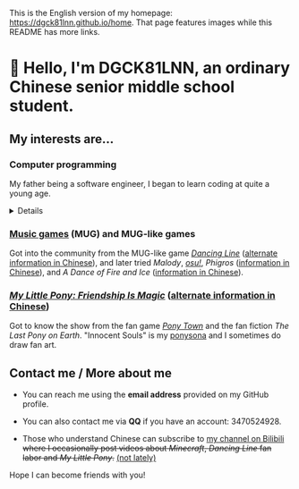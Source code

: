 This is the English version of my homepage: <https://dgck81lnn.github.io/home>. That page features images
while this README has more links.

# 👋 Hello, I'm DGCK81LNN, an ordinary Chinese senior middle school student.

## My interests are...

### Computer programming

My father being a software engineer, I began to learn coding at quite a young age.

<details><summary>Details</summary>

  * Web front-end

    I'm used to developing using Vue.js or plain JavaScript and enjoy creating utility tools or something like that.
    In development, I pay attention to compatibility with mobile devices and screen readers (cos I like to use my
    tools on mobile, ~~and sometimes, use them without looking at the screen~~).

  * Python, Ruby, Node.js &mdash; convenient coding ecosystems

    I enjoy ~~creating useless programs~~ using coding to solve problems I encounter in my other hobbies (music, music
    games) as well, and package managers really make things easier.

  * [Esoteric programming languages][1]

    "Esolangs" test the boundaries of the concept of "programming languages". My favorite esolangs are [Brainfuck][3],
    [Befunge-93][5] and [Wenyan][7].

  * Unity

    I got to know about Unity from the [*Dancing Line*][8] ([alternate information in Chinese][9]) [fan labor][10]
    community and have tried creating my own level. I failed though, because the currently existing open-source DLFM
    template projects fail to satisfy me. I have been trying to create a template project (or rather, a developing
    environment) that is easier to use and whose code is more orderly and extensible.

</details>

### [Music games][12] (MUG) and MUG-like games

Got into the community from the MUG-like game [*Dancing Line*][8] ([alternate information in Chinese][9]), and later
tried *Malody*, [*osu!*][15], *Phigros* ([information in Chinese][17]), and *A Dance of Fire and Ice* ([information
in Chinese][19]).

### [*My Little Pony: Friendship Is Magic*][20] ([alternate information in Chinese][22])

Got to know the show from the fan game [*Pony Town*][23] and the fan fiction *The Last Pony on Earth*. "Innocent Souls" is my [ponysona][27] and I sometimes do draw fan art.

## Contact me / More about me

* You can reach me using the **email address** provided on my GitHub profile.

* You can also contact me via **QQ** if you have an account: 3470524928.

* Those who understand Chinese can subscribe to [my channel on Bilibili][28] <del>where I occasionally post videos about *Minecraft*, *Dancing Line* fan labor and *My Little Pony*.</del> <ins>(not lately)</ins>

Hope I can become friends with you!

<!-- TODO: make link reference names descriptive, rather than using numbers -->
[1]: https://en.wikipedia.org/wiki/Esoteric_programming_language
[3]: https://en.wikipedia.org/wiki/Brainfuck
[5]: https://en.wikipedia.org/wiki/Befunge
[7]: https://github.com/wenyan-lang/wenyan
[8]: https://dancingline.fandom.com/wiki/Dancing_Line_Wiki
[9]: https://zh.moegirl.org.cn/跳舞的线
[10]: https://en.wikipedia.org/wiki/Fan_labor
[12]: https://en.wikipedia.org/wiki/Music_video_game
[15]: https://en.wikipedia.org/wiki/Osu!
[17]: https://zh.moegirl.org.cn/Phigros
[19]: https://zh.moegirl.org.cn/冰与火之舞
[20]: https://en.wikipedia.org/wiki/My_Little_Pony:_Friendship_Is_Magic
[21]: https://en.wikipedia.iwiki.eu.org/wiki/My_Little_Pony:_Friendship_Is_Magic
[22]: https://zh.moegirl.org.cn/彩虹小马
[23]: https://pony.town/about
[27]: https://en.wikifur.com/wiki/Ponysona
[28]: https://space.bilibili.com/328066747
[29]: https://zh.wikipedia.org/wiki/User:DGCK81LNN
[30]: https://zh.wikipedia.iwiki.eu.org/wiki/User:DGCK81LNN
